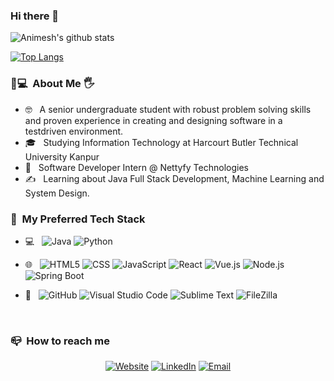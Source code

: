 <h3> Hi there 👋</h3>

![Animesh's github stats](https://github-readme-stats.vercel.app/api?username=anime19&show_icons=true&theme=radical) <br>


[![Top Langs](https://github-readme-stats.vercel.app/api/top-langs/?username=anime19)](https://github.com/anime19/github-readme-stats)

<h3> 👨💻 &nbsp;About Me 🖐 </h3>

- 🤓 &nbsp; A senior undergraduate student with robust problem solving skills and proven experience in creating and designing software in a testdriven environment.
- 🎓 &nbsp; Studying Information Technology at Harcourt Butler Technical University Kanpur
- 💼 &nbsp; Software Developer Intern @ Nettyfy Technologies
- ✍️ &nbsp; Learning about Java Full Stack Development, Machine Learning and System Design.


<h3> 🧰 &nbsp;My Preferred Tech Stack</h3>

- 💻 &nbsp;
  ![Java](https://img.shields.io/badge/-Java-ffffff?style=flat&logo=Java&logoColor=blue)
  ![Python](https://img.shields.io/badge/-Python-ffffff?style=flat&logo=python&logoColor=yellow)
  
- 🌐 &nbsp;
  ![HTML5](https://img.shields.io/badge/-HTML5-inactive?style=flat&logo=HTML5)
  ![CSS](https://img.shields.io/badge/-CSS-inactive?style=flat&logo=CSS3&logoColor=1572B6)
  ![JavaScript](https://img.shields.io/badge/-JavaScript-inactive?style=flat&logo=javascript)
  ![React](https://img.shields.io/badge/-React-inactive?style=flat&logo=react)
  ![Vue.js](https://img.shields.io/badge/-Vue.js-inactive?style=flat&logo=vue.js)
  ![Node.js](https://img.shields.io/badge/-Node.js-inactive?style=flat&logo=node.js)
  ![Spring Boot](https://img.shields.io/badge/-Spring%20Boot-inactive?style=flat&logo=spring&logoColor=brightgreen)
  
  
  
  
- 🔧 &nbsp;
  ![GitHub](https://img.shields.io/badge/-GitHub-000000?style=plastic&logo=github)
  ![Visual Studio Code](https://img.shields.io/badge/-Visual%20Studio%20Code-ffffff?style=plastic&logo=visual-studio-code&logoColor=007ACC)
  ![Sublime Text](https://img.shields.io/badge/-Sublime%20Text-ffffff?style=plastic&logo=sublime-text&logoColor=orange)
  ![FileZilla](https://img.shields.io/badge/-FileZilla-ffffff?style=plastic&logo=filezilla&logoColor=red)

<br/>

<h3> 📪 &nbsp;How to reach me </h3>

<p align="center">
<a href="https://anime19.github.io/"><img alt="Website" src="https://img.shields.io/badge/Website-anime19.github.io-blue?style=plastic&logo=google-chrome"></a>
<a href="https://www.linkedin.com/in/animesh-shukla-142b30160"><img alt="LinkedIn" src="https://img.shields.io/badge/LinkedIn-Animesh%20Shukla-silver?style=plastic&logo=linkedin"></a>
<a href="mailto:oneanimesh@gmail.com"><img alt="Email" src="https://img.shields.io/badge/Email-oneanimesh@gmail.com-success?style=plastic&logo=gmail"></a>
</p>

























<!--
**anime19/anime19** is a ✨ _special_ ✨ repository because its `README.md` (this file) appears on your GitHub profile.

Here are some ideas to get you started:

- 🔭 I’m currently working on ...
- 🌱 I’m currently learning ...
- 👯 I’m looking to collaborate on ...
- 🤔 I’m looking for help with ...
- 💬 Ask me about ...
- 📫 How to reach me: ...
- 😄 Pronouns: ...
- ⚡ Fun fact: ...
-->
